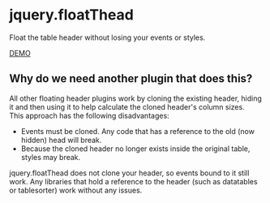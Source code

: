 jquery.floatThead
=================

Float the table header without losing your events or styles.  

[DEMO](http://programmingdrunk.net/floatThead/)



Why do we need another plugin that does this?
---------------------

All other floating header plugins work by cloning the existing header, hiding it and then using it to help calculate the cloned header's column sizes.  
This approach has the following disadvantages:  

*   Events must be cloned. Any code that has a reference to the old (now hidden) head will break.
*   Because the cloned header no longer exists inside the original table, styles may break.

jquery.floatThead does not clone your header, so events bound to it still work. Any libraries that hold a reference to the header (such as datatables or tablesorter) work without any issues.


